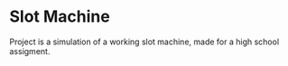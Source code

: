 # Slot Machine

Project is a simulation of a working slot machine, made for a high school assigment.
